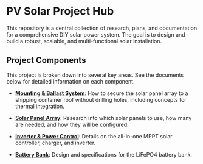 # PV Solar Project Hub

This repository is a central collection of research, plans, and documentation for a comprehensive DIY solar power system. The goal is to design and build a robust, scalable, and multi-functional solar installation.

## Project Components

This project is broken down into several key areas. See the documents below for detailed information on each component.

*   **[Mounting & Ballast System](./docs/mounting_and_ballast.md)**: How to secure the solar panel array to a shipping container roof without drilling holes, including concepts for thermal integration.

*   **[Solar Panel Array](./docs/solar_panel_array.md)**: Research into which solar panels to use, how many are needed, and how they will be configured.

*   **[Inverter & Power Control](./docs/inverter_system.md)**: Details on the all-in-one MPPT solar controller, charger, and inverter.

*   **[Battery Bank](./docs/battery_bank.md)**: Design and specifications for the LiFePO4 battery bank. 